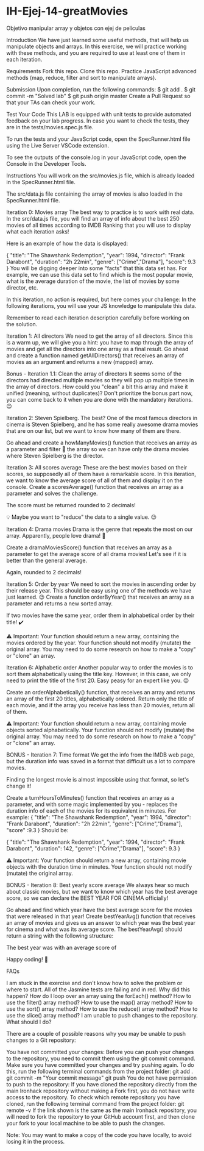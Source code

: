 # IH-Ejej-14-greatMovies
Objetivo manipular array y objetos con ejej de películas


Introduction
We have just learned some useful methods, that will help us manipulate objects and arrays. In this exercise, we will practice working with these methods, and you are required to use at least one of them in each iteration.


Requirements
Fork this repo.
Clone this repo.
Practice JavaScript advanced methods (map, reduce, filter and sort to manipulate arrays).

Submission
Upon completion, run the following commands:
$ git add .
$ git commit -m "Solved lab"
$ git push origin master
Create a Pull Request so that your TAs can check your work.

Test Your Code
This LAB is equipped with unit tests to provide automated feedback on your lab progress. In case you want to check the tests, they are in the tests/movies.spec.js file.

To run the tests and your JavaScript code, open the SpecRunner.html file using the Live Server VSCode extension.

To see the outputs of the console.log in your JavaScript code, open the Console in the Developer Tools.


Instructions
You will work on the src/movies.js file, which is already loaded in the SpecRunner.html file.

The src/data.js file containing the array of movies is also loaded in the SpecRunner.html file.


Iteration 0: Movies array
The best way to practice is to work with real data. In the src/data.js file, you will find an array of info about the best 250 movies of all times according to IMDB Ranking that you will use to display what each iteration asks!

Here is an example of how the data is displayed:

{
  "title": "The Shawshank Redemption",
  "year": 1994,
  "director": "Frank Darabont",
  "duration": "2h 22min",
  "genre": ["Crime","Drama"],
  "score": 9.3
}
You will be digging deeper into some "facts" that this data set has. For example, we can use this data set to find which is the most popular movie, what is the average duration of the movie, the list of movies by some director, etc.

In this iteration, no action is required, but here comes your challenge: In the following iterations, you will use your JS knowledge to manipulate this data.

Remember to read each iteration description carefully before working on the solution.


Iteration 1: All directors
We need to get the array of all directors. Since this is a warm up, we will give you a hint: you have to map through the array of movies and get all the directors into one array as a final result. Go ahead and create a function named getAllDirectors() that receives an array of movies as an argument and returns a new (mapped) array.


Bonus - Iteration 1.1: Clean the array of directors
It seems some of the directors had directed multiple movies so they will pop up multiple times in the array of directors. How could you "clean" a bit this array and make it unified (meaning, without duplicates)? Don't prioritize the bonus part now, you can come back to it when you are done with the mandatory iterations. 😉


Iteration 2: Steven Spielberg. The best?
One of the most famous directors in cinema is Steven Spielberg, and he has some really awesome drama movies that are on our list, but we want to know how many of them are there.

Go ahead and create a howManyMovies() function that receives an array as a parameter and filter 👀 the array so we can have only the drama movies where Steven Spielberg is the director.


Iteration 3: All scores average
These are the best movies based on their scores, so supposedly all of them have a remarkable score. In this iteration, we want to know the average score of all of them and display it on the console. Create a scoresAverage() function that receives an array as a parameter and solves the challenge.

The score must be returned rounded to 2 decimals!

💡 Maybe you want to "reduce" the data to a single value. 😉


Iteration 4: Drama movies
Drama is the genre that repeats the most on our array. Apparently, people love drama! 👀

Create a dramaMoviesScore() function that receives an array as a parameter to get the average score of all drama movies! Let's see if it is better than the general average.

Again, rounded to 2 decimals!


Iteration 5: Order by year
We need to sort the movies in ascending order by their release year. This should be easy using one of the methods we have just learned. 😉 Create a function orderByYear() that receives an array as a parameter and returns a new sorted array.



If two movies have the same year, order them in alphabetical order by their title! ✔️

⚠️ Important: Your function should return a new array, containing the movies ordered by the year. Your function should not modify (mutate) the original array. You may need to do some research on how to make a "copy" or "clone" an array.


Iteration 6: Alphabetic order
Another popular way to order the movies is to sort them alphabetically using the title key. However, in this case, we only need to print the title of the first 20. Easy peasy for an expert like you. 😉

Create an orderAlphabetically() function, that receives an array and returns an array of the first 20 titles, alphabetically ordered. Return only the title of each movie, and if the array you receive has less than 20 movies, return all of them.

⚠️ Important: Your function should return a new array, containing movie objects sorted alphabetically. Your function should not modify (mutate) the original array. You may need to do some research on how to make a "copy" or "clone" an array.


BONUS - Iteration 7: Time format
We get the info from the IMDB web page, but the duration info was saved in a format that difficult us a lot to compare movies.

Finding the longest movie is almost impossible using that format, so let's change it!

Create a turnHoursToMinutes() function that receives an array as a parameter, and with some magic implemented by you - replaces the duration info of each of the movies for its equivalent in minutes. For example:
{
  "title": "The Shawshank Redemption",
  "year": 1994,
  "director": "Frank Darabont",
  "duration": "2h 22min",
  "genre": ["Crime","Drama"],
  "score" :9.3
}
Should be:

{
  "title": "The Shawshank Redemption",
  "year": 1994,
  "director": "Frank Darabont",
  "duration": 142,
  "genre": ["Crime","Drama"],
  "score": 9.3
}

⚠️ Important: Your function should return a new array, containing movie objects with the duration time in minutes. Your function should not modify (mutate) the original array.


BONUS - Iteration 8: Best yearly score average
We always hear so much about classic movies, but we want to know which year has the best average score, so we can declare the BEST YEAR FOR CINEMA officially!

Go ahead and find which year have the best average score for the movies that were released in that year! Create bestYearAvg() function that receives an array of movies and gives us an answer to which year was the best year for cinema and what was its average score. The bestYearAvg() should return a string with the following structure:

The best year was <YEAR> with an average score of <RATE>





Happy coding! 💙


FAQs

I am stuck in the exercise and don't know how to solve the problem or where to start.
All of the Jasmine tests are failing and in red. Why did this happen?
How do I loop over an array using the forEach() method?
How to use the filter() array method?
How to use the map() array method?
How to use the sort() array method?
How to use the reduce() array method?
How to use the slice() array method?
I am unable to push changes to the repository. What should I do?

There are a couple of possible reasons why you may be unable to push changes to a Git repository:

You have not committed your changes: Before you can push your changes to the repository, you need to commit them using the git commit command. Make sure you have committed your changes and try pushing again. To do this, run the following terminal commands from the project folder:
git add .
git commit -m "Your commit message"
git push
You do not have permission to push to the repository: If you have cloned the repository directly from the main Ironhack repository without making a Fork first, you do not have write access to the repository. To check which remote repository you have cloned, run the following terminal command from the project folder:
git remote -v
If the link shown is the same as the main Ironhack repository, you will need to fork the repository to your GitHub account first, and then clone your fork to your local machine to be able to push the changes.

Note: You may want to make a copy of the code you have locally, to avoid losing it in the process.